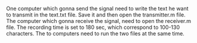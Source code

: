 One computer which gonna send the signal need to write the text he want to transmit in the text.txt file. Save it and then open the transmitter.m file.
The computer which gonna receive the signal, need to open the receiver.m file. The recording time is set to 180 sec, which correspond to 100-130 characters.
The to computers need to run the two files at the same time.
